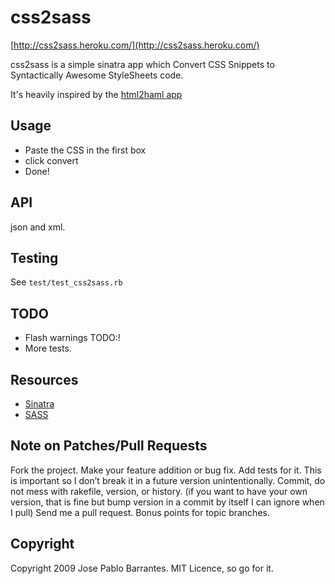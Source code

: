 css2sass
========

[http://css2sass.heroku.com/](http://css2sass.heroku.com/)

css2sass is a simple sinatra app which Convert CSS Snippets to Syntactically Awesome StyleSheets code.

It's heavily inspired by the [html2haml app](http://html2haml.heroku.com/)

## Usage

* Paste the CSS in the first box
* click convert
* Done!

## API

json and xml.

## Testing

See `test/test_css2sass.rb`

## TODO

* Flash warnings TODO:!
* More tests.

## Resources

* [Sinatra](http://www.sinatrarb.com)
* [SASS](http://sass-lang.com/)

## Note on Patches/Pull Requests

Fork the project.
Make your feature addition or bug fix.
Add tests for it. This is important so I don’t break it in a future version unintentionally.
Commit, do not mess with rakefile, version, or history. (if you want to have your own version, that is fine but bump version in a commit by itself I can ignore when I pull)
Send me a pull request. Bonus points for topic branches.

## Copyright

Copyright 2009 Jose Pablo Barrantes. MIT Licence, so go for it.
